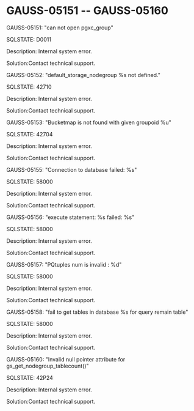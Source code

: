 # GAUSS-05151 -- GAUSS-05160<a name="EN-US_TOPIC_0302073685"></a>

GAUSS-05151: "can not open pgxc\_group"

SQLSTATE: D0011

Description: Internal system error.

Solution:Contact technical support.

GAUSS-05152: "default\_storage\_nodegroup %s not defined."

SQLSTATE: 42710

Description: Internal system error.

Solution:Contact technical support.

GAUSS-05153: "Bucketmap is not found with given groupoid %u"

SQLSTATE: 42704

Description: Internal system error.

Solution:Contact technical support.

GAUSS-05155: "Connection to database failed: %s"

SQLSTATE: 58000

Description: Internal system error.

Solution:Contact technical support.

GAUSS-05156: "execute statement: %s failed: %s"

SQLSTATE: 58000

Description: Internal system error.

Solution:Contact technical support.

GAUSS-05157: "PQtuples num is invalid : %d"

SQLSTATE: 58000

Description: Internal system error.

Solution:Contact technical support.

GAUSS-05158: "fail to get tables in database %s for query remain table"

SQLSTATE: 58000

Description: Internal system error.

Solution:Contact technical support.

GAUSS-05160: "Invalid null pointer attribute for gs\_get\_nodegroup\_tablecount\(\)"

SQLSTATE: 42P24

Description: Internal system error.

Solution:Contact technical support.

